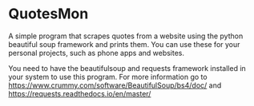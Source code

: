 # QuotesMon
A simple program that scrapes quotes from a website using the python beautiful soup framework and prints them. You can use these for your personal projects, such as phone apps and websites.


You need to have the beautifulsoup and requests framework installed in your system to use this program.
For more information go to https://www.crummy.com/software/BeautifulSoup/bs4/doc/ and https://requests.readthedocs.io/en/master/
